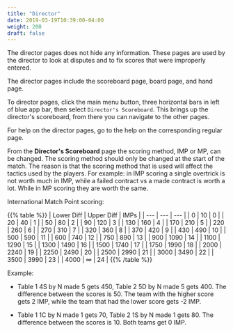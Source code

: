 ```yaml
---
title: "Director"
date: 2019-03-19T10:39:00-04:00
weight: 200
draft: false
---
```


The director pages does not hide any information.  These pages are used by the director to look at disputes and to fix scores that were improperly entered.

The director pages include the scoreboard page, board page, and hand page.

To director pages, click the main menu button, three horizontal bars in left of blue app bar, then select `Director's Scoreboard`.  This brings up the director's scoreboard, from there you can navigate to the other pages.

For help on the director pages, go to the help on the corresponding regular page.

From the **Director's Scoreboard** page the scoring method, IMP or MP, can be changed.  The scoring method should only be changed at the start of the match.  The reason is that the scoring method that is used will affect the tactics used by the players.  For example: in IMP scoring a single overtrick is not worth much in IMP, while a failed contract vs a made contract is worth a lot.  While in MP scoring they are worth the same.

International Match Point scoring:

{{% table %}}
| Lower Diff | Upper Diff | IMPs |
| --- | --- | --- |
| 0 | 10 | 0 |
| 20 | 40 | 1 |
| 50 | 80 | 2 |
| 90 | 120 | 3 |
| 130 | 160 | 4 |
| 170 | 210 | 5 |
| 220 | 260 | 6 |
| 270 | 310 | 7 |
| 320 | 360 | 8 |
| 370 | 420 | 9 |
| 430 | 490 | 10 |
| 500 | 590 | 11 |
| 600 | 740 | 12 |
| 750 | 890 | 13 |
| 900 | 1090 | 14 |
| 1100 | 1290 | 15 |
| 1300 | 1490 | 16 |
| 1500 | 1740 | 17 |
| 1750 | 1990 | 18 |
| 2000 | 2240 | 19 |
| 2250 | 2490 | 20 |
| 2500 | 2990 | 21 |
| 3000 | 3490 | 22 |
| 3500 | 3990 | 23 |
| 4000 | &#x221e; | 24 |
{{% /table %}}

Example:

- Table 1 4S by N made 5 gets 450, Table 2 5D by N made 5 gets 400.  The difference between the scores is 50.  The team with the higher score gets 2 IMP, while the team that had the lower score gets -2 IMP.

- Table 1 1C by N made 1 gets 70, Table 2 1S by N made 1 gets 80.  The difference between the scores is 10.  Both teams get 0 IMP.
